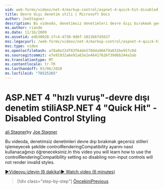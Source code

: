 ```yaml
---
uid: web-forms/videos/net-4/markup-control/aspnet-4-quick-hit-disabled-control-styling
title: Devre dışı denetim stili | Microsoft Docs
author: JoeStagner
description: Bu videoda, denetimsiz denetimleri devre dışı bırakmak geçersiz stilleri işlemeyecek şekilde controlRenderingCompatibility ayarını nasıl kullanacağınızı öğreneceksiniz.
ms.author: riande
ms.date: 11/16/2009
ms.assetid: edb30028-1fc4-4730-9d6f-1013b6fd5637
msc.legacyurl: /web-forms/videos/net-4/markup-control/aspnet-4-quick-hit-disabled-control-styling
msc.type: video
ms.openlocfilehash: af8a8e22df83f64de570dda966f9a831be957c0d
ms.sourcegitcommit: e7e91932a6e91a63e2e46417626f39d6b244a3ab
ms.translationtype: MT
ms.contentlocale: tr-TR
ms.lasthandoff: 03/06/2020
ms.locfileid: "78525265"
---
```

# <a name="aspnet-4-quick-hit---disabled-control-styling"></a><span data-ttu-id="03ad1-103">ASP.NET 4 "hızlı vuruş"-devre dışı denetim stili</span><span class="sxs-lookup"><span data-stu-id="03ad1-103">ASP.NET 4 "Quick Hit" - Disabled Control Styling</span></span>

<span data-ttu-id="03ad1-104">[ali Stagner](https://github.com/JoeStagner)</span><span class="sxs-lookup"><span data-stu-id="03ad1-104">by [Joe Stagner](https://github.com/JoeStagner)</span></span>

<span data-ttu-id="03ad1-105">Bu videoda, denetimsiz denetimleri devre dışı bırakmak geçersiz stilleri işlemeyecek şekilde controlRenderingCompatibility ayarını nasıl kullanacağınızı öğreneceksiniz.</span><span class="sxs-lookup"><span data-stu-id="03ad1-105">In this video you will learn how to use the controlRenderingCompatibility setting so disabling non-input controls will not render invalid styles.</span></span> 

[<span data-ttu-id="03ad1-106">&#9654;Videoyu izleyin (6 dakika)</span><span class="sxs-lookup"><span data-stu-id="03ad1-106">&#9654; Watch video (6 minutes)</span></span>](https://channel9.msdn.com/Blogs/ASP-NET-Site-Videos/aspnet-4-quick-hit-disabled-control-styling)

> [!div class="step-by-step"]
> [<span data-ttu-id="03ad1-107">Öncekini</span><span class="sxs-lookup"><span data-stu-id="03ad1-107">Previous</span></span>](aspnet-4-quick-hit-hidden-field-divs.md)

